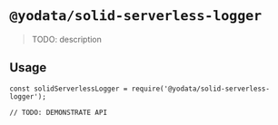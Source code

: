 # `@yodata/solid-serverless-logger`

> TODO: description

## Usage

```
const solidServerlessLogger = require('@yodata/solid-serverless-logger');

// TODO: DEMONSTRATE API
```
